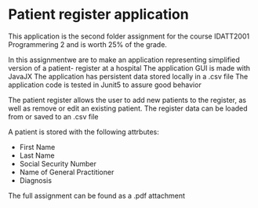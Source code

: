 # Patient register application

This application is the second folder assignment for the course IDATT2001 Programmering 2 and is worth 25% of the grade. 

In this assignmentwe are to make an application representing simplified version of a patient- register at a hospital
The application GUI is made with JavaJX
The application has persistent data stored locally in a .csv file
The application code is tested in Junit5 to assure good behavior

The patient register allows the user to add new patients to the register, as well as remove or edit an existing patient. The register data can be loaded from or saved to an .csv file

A patient is stored with the following attrbutes:
- First Name
- Last Name
- Social Security Number
- Name of General Practitioner
- Diagnosis

The full assignment can be found as a .pdf attachment
